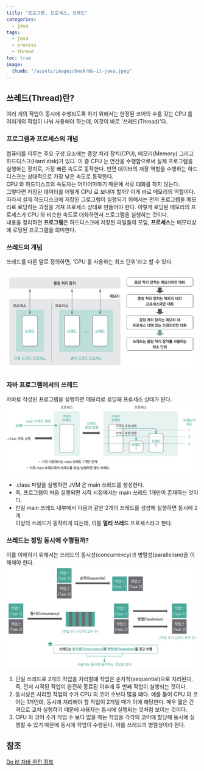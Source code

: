 ```yaml
---
title: "프로그램, 프로세스, 쓰레드"
categories:
  - java
tags:
  - java
  - process
  - thread
toc: true
image:
  thumb: "/assets/images/book/do-it-java.jpeg"
---
```


## 쓰레드(Thread)란?

여러 개의 작업이 동시에 수행되도록 하기 위해서는 한정된 코어의 수를 갖는 CPU 를 여러개의 작업이
나눠 사용해야 하는데, 이것이 바로 '쓰레드(Thread)'다.

### 프로그램과 프로세스의 개념

컴퓨터를 이루는 주요 구성 요소에는 중앙 처리 장치(CPU), 메모리(Memory) 그리고 하드디스크(Hard disk)가 있다.
이 중 CPU 는 연산을 수행함으로써 실제 프로그램을 실행하는 장치로, 가장 빠른 속도로 동작한다.
반면 데이터의 저장 역할을 수행하는 하드 디스크는 상대적으로 가장 낮은 속도로 동작한다.  
CPU 와 하드디스크의 속도차는 어마어마하기 때문에 서로 대화를 하지 않는다.  
그렇다면 저장된 데이터를 어떻게 CPU 로 보내야 할까? 이게 바로 메모리의 역할이다.
따라서 실제 하드디스크에 저장된 그로그램이 실행되기 위해서는 먼저 프로그램을 메모리로 로딩하는 과정을 거쳐 프로세스 상태로
만들어야 한다. 이렇게 로딩된 메모리의 프로세스가 CPU 와 비슷한 속도로 대화하면서 프로그램을 실행하는 것이다.  
내용을 정리하면 **프로그램**은 하드디스크에 저장된 파일들의 모임, **프로세스**는 메모리상에 로딩된 프로그램을 의미한다.

### 쓰레드의 개념

쓰레드를 다른 말로 정의하면, 'CPU 를 사용하는 최소 단위'라고 할 수 있다.

<img src="../../assets/images/java/thread.jpeg" alt="">

### 자바 프로그램에서의 쓰레드

자바로 작성된 프로그램을 실행하면 메모리로 로딩돼 프로세스 상태가 된다.
<img src="../../assets/images/java/thread-in-java.jpeg">

- .class 파일을 실행하면 JVM 은 main 쓰레드를 생성한다.
- 즉, 프로그램이 처음 실행되면 시작 시점에서는 main 쓰레드 1개만이 존재하는 것이다.
- 만일 main 쓰레드 내부에서 다음과 같은 2개의 쓰레드를 생성해 실행하면 동시에 2개  
  이상의 쓰레드가 동작하게 되는데, 이를 **멀티 쓰레드** 프로세스라고 한다.

### 쓰레드는 정말 동시에 수행될까?

이를 이해하기 위해서는 쓰레드의 동시성(concurrency)과 병렬성(parallelism)을 이해해야 한다.
<img src="../../assets/images/java/thread-concurrency.jpeg">

1. 단일 쓰레드로 2개의 작업을 처리할떄 작업은 순차적(sequential)으로 처리된다. 즉, 먼저 시작된 작업이
   완전히 종료된 이후에 두 번째 작업이 실행되는 것이다.
2. 동시성은 처리할 작업의 수가 CPU 의 코어 수보다 많을 떄다. 예를 들어 CPU 의 코어는 1개인데, 동시에 처리해야 할
   작업이 2개일 때가 이에 해당한다. 매우 짧은 간격으로 교차 실행하기 때문에 사용자는 동시에 실행되는 것처럼 보이는 것이다.
3. CPU 의 코어 수가 작업 수 보다 많을 때는 작업을 각각의 코어에 할당해 동시에 실행할 수 있기 때문에 동시에 작업이
   수행된다. 이를 쓰레드의 병렬성이라 한다.

## 참조

[Do it! 자바 완전 정복](http://www.yes24.com/Product/Goods/103389317)